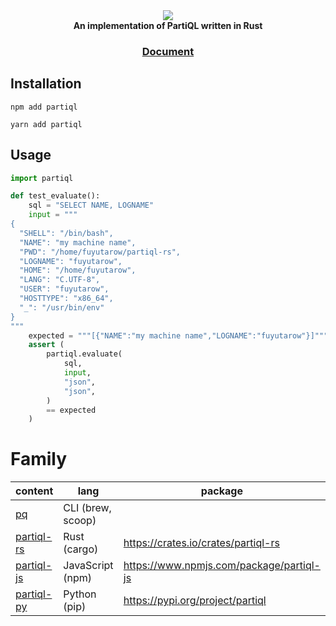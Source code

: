 <div align="center">
  <div>
    <img src="https://raw.githubusercontent.com/fuyutarow/piqel/alpha/docs/static/img/label.png"></img>
  </div>
  <strong>An implementation of PartiQL written in Rust</strong>

  <h3>
    <a href="https://partiql.vercel.app">Document</a>
  </h3>
</div>



## Installation
```sh:$
npm add partiql
```
```sh:$
yarn add partiql
```

## Usage
```js:test_partiql.py
import partiql

def test_evaluate():
    sql = "SELECT NAME, LOGNAME"
    input = """
{
  "SHELL": "/bin/bash",
  "NAME": "my machine name",
  "PWD": "/home/fuyutarow/partiql-rs",
  "LOGNAME": "fuyutarow",
  "HOME": "/home/fuyutarow",
  "LANG": "C.UTF-8",
  "USER": "fuyutarow",
  "HOSTTYPE": "x86_64",
  "_": "/usr/bin/env"
}
"""
    expected = """[{"NAME":"my machine name","LOGNAME":"fuyutarow"}]"""
    assert (
        partiql.evaluate(
            sql,
            input,
            "json",
            "json",
        )
        == expected
    )
```


# Family

| content | lang | package |
| --- | --- | --- |
| [pq](https://github.com/fuyutarow/partiql-rs/blob/alpha/src/bin/pq.rs) | CLI (brew, scoop) | |
| [partiql-rs](https://github.com/fuyutarow/partiql-rs) | Rust (cargo) | https://crates.io/crates/partiql-rs |
| [partiql-js](https://github.com/fuyutarow/partiql-rs/tree/alpha/partiql-js) | JavaScript (npm) | https://www.npmjs.com/package/partiql-js |
| [partiql-py](https://github.com/fuyutarow/partiql-rs/tree/alpha/partiql-py) | Python (pip) | https://pypi.org/project/partiql |
